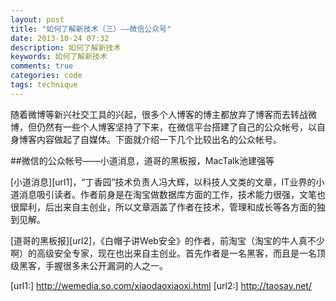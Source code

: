 ```yaml
---
layout: post
title: "如何了解新技术（三）——微信公众号"
date: 2013-10-24 07:32
description: 如何了解新技术
keywords: 如何了解新技术
comments: true
categories: code
tags: technique
---
```


随着微博等新兴社交工具的兴起，很多个人博客的博主都放弃了博客而去转战微博，但仍然有一些个人博客坚持了下来，在微信平台搭建了自己的公众帐号，以自身博客内容做起了自媒体。下面就介绍一下几个比较出名的公众帐号。

##微信的公众帐号——小道消息，道哥的黑板报，MacTalk池建强等  
  
[小道消息][url1]，“丁香园”技术负责人冯大辉，以科技人文类的文章，IT业界的小道消息吸引读者。作者前身是在淘宝做数据库方面的工作，技术能力很强，文笔也很犀利，后出来自主创业，所以文章涵盖了作者在技术，管理和成长等各方面的独到见解。  

[道哥的黑板报][url2]，《白帽子讲Web安全》的作者，前淘宝（淘宝的牛人真不少啊）的高级安全专家，现在也出来自主创业。首先作者是一名黑客，而且是一名顶级黑客，手握很多未公开漏洞的人之一。

[url1:] http://wemedia.so.com/xiaodaoxiaoxi.html
[url2:] http://taosay.net/